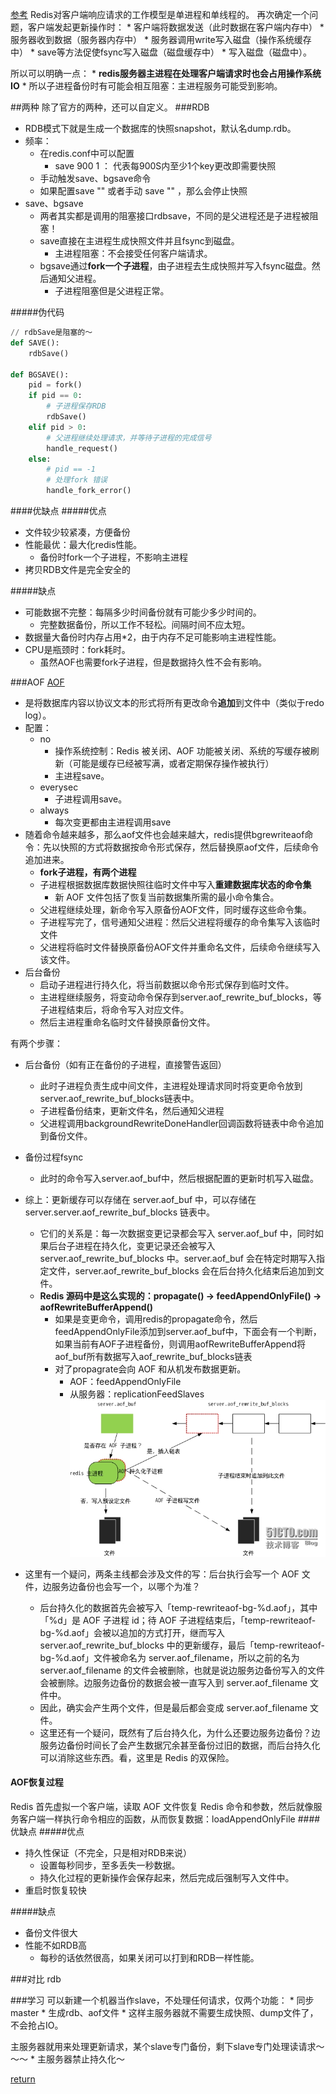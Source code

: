 [参考](https://blog.csdn.net/u011784767/article/details/76824822)
Redis对客户端响应请求的工作模型是单进程和单线程的。
再次确定一个问题，客户端发起更新操作时：
    * 客户端将数据发送（此时数据在客户端内存中）
    * 服务器收到数据（服务器内存中）
    * 服务器调用write写入磁盘（操作系统缓存中）
    * save等方法促使fsync写入磁盘（磁盘缓存中）
    * 写入磁盘（磁盘中）。

所以可以明确一点：
    * **redis服务器主进程在处理客户端请求时也会占用操作系统IO**
    * 所以子进程备份时有可能会相互阻塞：主进程服务可能受到影响。
    
##两种
除了官方的两种，还可以自定义。
###RDB
* RDB模式下就是生成一个数据库的快照snapshot，默认名dump.rdb。
* 频率：
    * 在redis.conf中可以配置
        * save 900 1 ： 代表每900S内至少1个key更改即需要快照
    * 手动触发save、bgsave命令
    * 如果配置save "" 或者手动 save "" ，那么会停止快照
* save、bgsave
    * 两者其实都是调用的阻塞接口rdbsave，不同的是父进程还是子进程被阻塞！
    * save直接在主进程生成快照文件并且fsync到磁盘。
        * 主进程阻塞：不会接受任何客户端请求。
    * bgsave通过**fork一个子进程**，由子进程去生成快照并写入fsync磁盘。然后通知父进程。
        * 子进程阻塞但是父进程正常。

#####伪代码
```python
// rdbSave是阻塞的～
def SAVE():
    rdbSave()
   
def BGSAVE():
    pid = fork()
    if pid == 0:
        # 子进程保存RDB
        rdbSave()
    elif pid > 0:
        # 父进程继续处理请求，并等待子进程的完成信号
        handle_request()
    else:
        # pid == -1
        # 处理fork 错误
        handle_fork_error()
```
####优缺点
#####优点
* 文件较少较紧凑，方便备份
* 性能最优：最大化redis性能。
    * 备份时fork一个子进程，不影响主进程
* 拷贝RDB文件是完全安全的

#####缺点
* 可能数据不完整：每隔多少时间备份就有可能少多少时间的。
    * 完整数据备份，所以工作不轻松。间隔时间不应太短。
* 数据量大备份时内存占用*2，由于内存不足可能影响主进程性能。
* CPU是瓶颈时：fork耗时。
    * 虽然AOF也需要fork子进程，但是数据持久性不会有影响。

###AOF
[AOF](http://blog.51cto.com/sofar/1399027)
* 是将数据库内容以协议文本的形式将所有更改命令**追加**到文件中（类似于redo log）。
* 配置：
    * no     
        * 操作系统控制：Redis 被关闭、AOF 功能被关闭、系统的写缓存被刷新（可能是缓存已经被写满，或者定期保存操作被执行）
        * 主进程save。
    * everysec 
        * 子进程调用save。
    * always
        * 每次变更都由主进程调用save
* 随着命令越来越多，那么aof文件也会越来越大，redis提供bgrewriteaof命令：先以快照的方式将数据按命令形式保存，然后替换原aof文件，后续命令追加进来。
    * **fork子进程，有两个进程**
    * 子进程根据数据库数据快照往临时文件中写入**重建数据库状态的命令集**
        * 新 AOF 文件包括了恢复当前数据集所需的最小命令集合。
    * 父进程继续处理，新命令写入原备份AOF文件，同时缓存这些命令集。
    * 子进程写完了，信号通知父进程：然后父进程将缓存的命令集写入该临时文件
    * 父进程将临时文件替换原备份AOF文件并重命名文件，后续命令继续写入该文件。
* 后台备份
    * 启动子进程进行持久化，将当前数据以命令形式保存到临时文件。
    * 主进程继续服务，将变动命令保存到server.aof_rewrite_buf_blocks，等子进程结束后，将命令写入对应文件。
    * 然后主进程重命名临时文件替换原备份文件。
    
有两个步骤：
* 后台备份（如有正在备份的子进程，直接警告返回）
    * 此时子进程负责生成中间文件，主进程处理请求同时将变更命令放到 server.aof_rewrite_buf_blocks链表中。
    * 子进程备份结束，更新文件名，然后通知父进程
    * 父进程调用backgroundRewriteDoneHandler回调函数将链表中命令追加到备份文件。
* 备份过程fsync
    * 此时的命令写入server.aof_buf中，然后根据配置的更新时机写入磁盘。
* 综上：更新缓存可以存储在 server.aof_buf 中，可以存储在server.server.aof_rewrite_buf_blocks 链表中。
    * 它们的关系是：每一次数据变更记录都会写入 server.aof_buf 中，同时如果后台子进程在持久化，变更记录还会被写入 server.aof_rewrite_buf_blocks 中。server.aof_buf 会在特定时期写入指定文件，server.aof_rewrite_buf_blocks 会在后台持久化结束后追加到文件。
    * **Redis 源码中是这么实现的：propagate() -> feedAppendOnlyFile() -> aofRewriteBufferAppend()**
        * 如果是变更命令，调用redis的propagate命令，然后feedAppendOnlyFile添加到server.aof_buf中，下面会有一个判断，如果当前有AOF子进程备份，则调用aofRewriteBufferAppend将aof_buf所有数据写入aof_rewrite_buf_blocks链表
        * 对了propagrate会向 AOF 和从机发布数据更新。
            * AOF：feedAppendOnlyFile
            * 从服务器：replicationFeedSlaves
![](/assets/wKioL1NTm3KRVaqbAAD825sYnIs316.jpg)


* 这里有一个疑问，两条主线都会涉及文件的写：后台执行会写一个 AOF 文件，边服务边备份也会写一个，以哪个为准？
    * 后台持久化的数据首先会被写入「temp-rewriteaof-bg-%d.aof」，其中「%d」是 AOF 子进程 id；待 AOF 子进程结束后，「temp-rewriteaof-bg-%d.aof」会被以追加的方式打开，继而写入 server.aof_rewrite_buf_blocks 中的更新缓存，最后「temp-rewriteaof-bg-%d.aof」文件被命名为 server.aof_filename，所以之前的名为 server.aof_filename 的文件会被删除，也就是说边服务边备份写入的文件会被删除。边服务边备份的数据会被一直写入到 server.aof_filename 文件中。
    * 因此，确实会产生两个文件，但是最后都会变成 server.aof_filename 文件。
    * 这里还有一个疑问，既然有了后台持久化，为什么还要边服务边备份？边服务边备份时间长了会产生数据冗余甚至备份过旧的数据，而后台持久化可以消除这些东西。看，这里是 Redis 的双保险。
    
#### AOF恢复过程
Redis 首先虚拟一个客户端，读取 AOF 文件恢复 Redis 命令和参数，然后就像服务客户端一样执行命令相应的函数，从而恢复数据：loadAppendOnlyFile
####优缺点
#####优点
* 持久性保证（不完全，只是相对RDB来说）
    * 设置每秒同步，至多丢失一秒数据。
    * 持久化过程的更新操作会保存起来，然后完成后强制写入文件中。
* 重启时恢复较快

#####缺点
* 备份文件很大
* 性能不如RDB高
    * 每秒的话依然很高，如果关闭可以打到和RDB一样性能。

###对比
rdb

###学习
可以新建一个机器当作slave，不处理任何请求，仅两个功能：
    * 同步master
    * 生成rdb、aof文件
        * 这样主服务器就不需要生成快照、dump文件了，不会抢占IO。

主服务器就用来处理更新请求，某个slave专门备份，剩下slave专门处理读请求～～～
    * 主服务器禁止持久化～
    
    

[return](README.md)